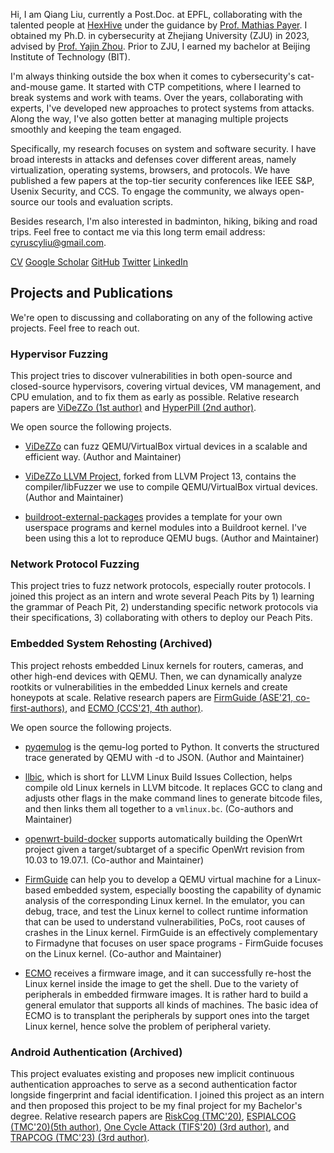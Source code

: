 Hi, I am Qiang Liu, currently a Post.Doc. at EPFL, collaborating with the
talented people at [HexHive](https://hexhive.epfl.ch/) under the guidance by
[Prof. Mathias Payer](https://nebelwelt.net/). I obtained my Ph.D. in
cybersecurity at Zhejiang University (ZJU) in 2023, advised by [Prof. Yajin
Zhou](https://yajin.org/). Prior to ZJU, I earned my bachelor at Beijing
Institute of Technology (BIT).

I'm always thinking outside the box when it comes to cybersecurity's
cat-and-mouse game. It started with CTP competitions, where I learned to break
systems and work with teams. Over the years, collaborating with experts, I've
developed new approaches to protect systems from attacks. Along the way, I've
also gotten better at managing multiple projects smoothly and keeping the team
engaged.

Specifically, my research focuses on system and software security. I have broad
interests in attacks and defenses cover different areas, namely virtualization,
operating systems, browsers, and protocols. We have published a few papers at
the top-tier security conferences like IEEE S&P, Usenix Security, and CCS. To
engage the community, we always open-source our tools and evaluation scripts.

Besides research, I'm also interested in badminton, hiking, biking and road
trips. Feel free to contact me via this long term email address:
<cyruscyliu@gmail.com>.

[CV](./Qiang_s_CV.pdf)
[Google Scholar](https://scholar.google.com/citations?user=fa1uB2sAAAAJ&hl=en)
[GitHub](https://github.com/cyruscyliu)
[Twitter](https://www.twitter.com/qiangliu717)
[LinkedIn](https://www.linkedin.com/in/qiang-liu-7a3b50270/)

## Projects and Publications

We're open to discussing and collaborating on any of the following active
projects. Feel free to reach out.

### Hypervisor Fuzzing

This project tries to discover vulnerabilities in both open-source and
closed-source hypervisors, covering virtual devices, VM management, and CPU
emulation, and to fix them as early as possible. Relative research papers are
[ViDeZZo (1st author)](./papers/videzzo-sp23.pdf) and [HyperPill (2nd
author)](./papers/hyperpill-sec24.pdf).

We open source the following projects.

+ [ViDeZZo](https://github.com/HexHive/videzzo) can fuzz QEMU/VirtualBox virtual
devices in a scalable and efficient way. (Author and Maintainer)

+ [ViDeZZo LLVM Project](https://github.com/cyruscyliu/videzzo-llvm-project),
forked from LLVM Project 13, contains the compiler/libFuzzer we use to compile
QEMU/VirtualBox virtual devices. (Author and Maintainer)

+ [buildroot-external-packages](https://github.com/cyruscyliu/buildroot-external-packages)
provides a template for your own userspace programs and kernel modules into a
Buildroot kernel. I've been using this a lot to reproduce QEMU bugs. (Author and Maintainer)

### Network Protocol Fuzzing

This project tries to fuzz network protocols, especially router protocols. I
joined this project as an intern and wrote several Peach Pits by 1) learning the
grammar of Peach Pit, 2) understanding specific network protocols via their
specifications, 3) collaborating with others to deploy our Peach Pits.

### Embedded System Rehosting (Archived)

This project rehosts embedded Linux kernels for routers, cameras, and other
high-end devices with QEMU. Then, we can dynamically analyze rootkits or
vulnerabilities in the embedded Linux kernels and create honeypots at scale.
Relative research papers are [FirmGuide (ASE'21,
co-first-authors)](./papers/firmguide-ase21.pdf), and [ECMO (CCS'21, 4th
author)](./papers/ecmo-ccs21.pdf).

We open source the following projects.

+ [pyqemulog](https://github.com/cyruscyliu/pyqemulog) is the qemu-log ported to
Python. It converts the structured trace generated by QEMU with -d to JSON.
(Author and Maintainer)

+ [llbic](https://github.com/cyruscyliu/llbic), which is short for LLVM Linux
Build Issues Collection, helps compile old Linux kernels in LLVM bitcode. It
replaces GCC to clang and adjusts other flags in the make command lines to
generate bitcode files, and then links them all together to a `vmlinux.bc`.
(Co-authors and Maintainer)

+ [openwrt-build-docker](https://github.com/cyruscyliu/openwrt-build-docker)
supports automatically building the OpenWrt project given a target/subtarget of
a specific OpenWrt revision from 10.03 to 19.07.1. (Co-author and Maintainer)

+ [FirmGuide](https://github.com/cyruscyliu/firmguide) can help you to develop a
QEMU virtual machine for a Linux-based embedded system, especially boosting the
capability of dynamic analysis of the corresponding Linux kernel. In the
emulator, you can debug, trace, and test the Linux kernel to collect runtime
information that can be used to understand vulnerabilities, PoCs, root causes of
crashes in the Linux kernel. FirmGuide is an effectively complementary to
Firmadyne that focuses on user space programs - FirmGuide focuses on the Linux
kernel. (Co-author and Maintainer)

+ [ECMO](https://github.com/valour01/ecmo) receives a firmware image, and it can
successfully re-host the Linux kernel inside the image to get the shell.  Due to
the variety of peripherals in embedded firmware images. It is rather hard to
build a general emulator that supports all kinds of machines. The basic idea of
ECMO is to transplant the peripherals by support ones into the target Linux
kernel, hence solve the problem of peripheral variety.


### Android Authentication (Archived)

This project evaluates existing and proposes new implicit continuous
authentication approaches to serve as a second authentication factor longside
fingerprint and facial identification. I joined this project as an intern and
then proposed this project to be my final project for my Bachelor's degree.
Relative research papers are [RiskCog (TMC'20)](./papers/riskcog-tmc20.pdf),
[ESPIALCOG (TMC'20)(5th author)](./papers/espialcog-tmc20.pdf), [One Cycle
Attack (TIFS'20) (3rd author)](./papers/one-cycle-attack-tifs20.pdf), and
[TRAPCOG (TMC'23) (3rd author)](./papers/trapcog-tmc23.pdf).

